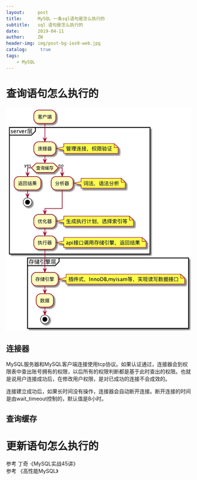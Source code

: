 ```yaml
---
layout:     post
title:      MySQL 一条sql语句是怎么执行的
subtitle:   sql 语句是怎么执行的
date:       2019-04-11
author:     ZW
header-img: img/post-bg-ios9-web.jpg
catalog: 	 true
tags:
    - MySQL
---
```


# 查询语句怎么执行的
![查询语句怎么流程](/img/20190411_01.jpg)

## 连接器
MySQL服务器和MySQL客户端连接使用tcp协议。如果认证通过，连接器会到权限表中查出账号拥有的权限，以后所有的权限判断都是基于此时查出的权限。也就是说用户连接成功后，在修改用户权限，是对已成功的连接不会成效的。

连接建立成功后，如果长时间没有操作，连接器会自动断开连接。断开连接的时间是由wait_timeout控制的，默认值是8小时。

## 查询缓存




# 更新语句怎么执行的





参考 丁奇 ·《MySQL实战45讲》    
参考 《高性能MySQL》
